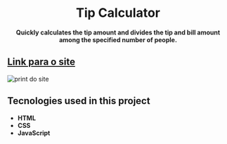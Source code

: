  <h1 align="center">Tip Calculator</h1>
 <p align="center"> <strong>Quickly calculates the tip amount and divides the tip and bill amount among the specified number of people.</strong> </p>
 <h2 > <a  href="https://practical-curie-5aba38.netlify.app"> Link para o site </a> </h2>
 <img  src="print-site.jpg" alt="print do site">
 <br>
<h2>Tecnologies used in this project </h2>
<ul>
 <li><strong> HTML <strong></li>
 <li><strong> CSS <strong></li>
 <li><strong> JavaScript <strong></li>
<ul>
